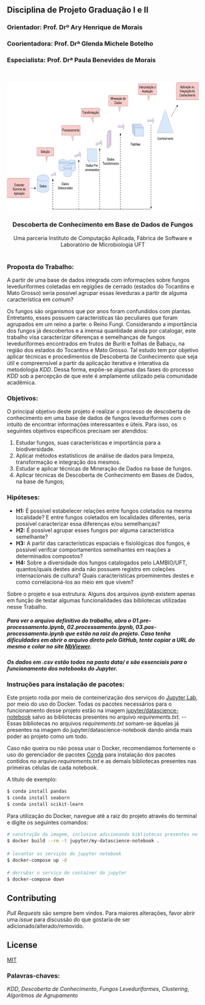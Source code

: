 ## Disciplina de Projeto Graduação I e II
### Orientador: Prof. Drº Ary Henrique de Morais
### Coorientadora: Prof. Drª Glenda Michele Botelho
### Especialista: Prof. Drª Paula Benevides de Morais

<!-- PROJECT SHIELDS -->
<!--
*** I'm using markdown "reference style" links for readability.
*** Reference links are enclosed in brackets [ ] instead of parentheses ( ).
*** See the bottom of this document for the declaration of the reference variables
*** for contributors-url, forks-url, etc. This is an optional, concise syntax you may use.
*** https://www.markdownguide.org/basic-syntax/#reference-style-links
-->



<!-- PROJECT LOGO -->
<br />
<p align="center">
  <a href="https://github.com/othneildrew/Best-README-Template">
    <img src="img/kdd_process.jpg" alt="KDD process" width="737" height="339">
  </a>

  <h3 align="center">Descoberta de Conhecimento em Base de Dados de Fungos</h3>

  <p align="center">
    Uma parceria Instituto de Computação Aplicada, Fábrica de Software e Laboratório de Microbiologia UFT
    <br />
    <!-- <a href="https://github.com/othneildrew/Best-README-Template"><strong>Explore the docs »</strong></a> -->
    <!-- <br /> -->
    <br />
    <!-- <a href="https://github.com/othneildrew/Best-README-Template">View Demo</a>
    ·
    <a href="https://github.com/othneildrew/Best-README-Template/issues">Report Bug</a>
    ·
    <a href="https://github.com/othneildrew/Best-README-Template/issues">Request Feature</a> -->
  </p>
</p>

### Proposta do Trabalho:
A partir de uma base de dados integrada com informações sobre fungos leveduriformes coletadas em regigões de cerrado (estados do Tocantins e Mato Grosso) seria possível agrupar essas leveduras a partir de alguma característica em comum?

Os fungos são organismos que por anos foram confundidos com plantas. Entretanto, esses possuem características tão peculiares que foram agrupados em um reino a parte: o Reino Fungi. Considerando a importância dos fungos já descobertos e a imensa quantidade ainda por catalogar, este trabalho visa caracterizar diferenças e semelhanças de fungos leveduriformes encontrados em frutos de Buriti e folhas de Babaçu, na região dos estados do Tocantins e Mato Grosso. Tal estudo tem por objetivo aplicar técnicas e procedimentos de Descoberta de Conhecimento que seja útil e compreensível a partir da aplicação iterativa e interativa da metodologia *KDD*. Dessa forma, expõe-se algumas das fases do processo *KDD* sob a percepção de que este é amplamente utilizado pela comunidade acadêmica.

### Objetivos:
O principal objetivo deste projeto é realizar o processo de descoberta de conhecimento em uma base de dados de fungos leveduriformes com o intuito de encontrar informações interessantes e úteis. Para isso, os seguintes objetivos específicos precisam ser atendidos:
1. Estudar fungos, suas características e importância para a biodiversidade.
2. Aplicar métodos estatísticos de análise de dados para limpeza, transformação e integração dos mesmos.
3. Estudar e aplicar técnicas de Mineração de Dados na base de fungos.
4. Aplicar técnicas de Descoberta de Conhecimento em Bases de Dados, na base de fungos;

### Hipóteses:
* **H1:** É possível estabelecer relações entre fungos coletados na mesma localidade? E entre fungos coletados em localidades diferentes, seria possível caracterizar essa diferenças e/ou semelhanças?
* **H2:** É possível agrupar esses fungos por alguma característica semelhante?
* **H3:** A partir das características espaciais e fisiológicas dos fungos, é possível verifcar comportamentos semelhantes em reações a determinados compostos?
* **H4:** Sobre a diversidade dos fungos catalogados pelo LAMBIO/UFT, quantos/quais destes ainda não possuem registro em coleções internacionais de cultura? Quais características proeminentes destes e como correlacioná-los ao meio em que vivem?

Sobre o projeto e sua estrutura:
Alguns dos arquivos *ipynb* existem apenas em função de testar algumas funcionalidades das bibliotecas utilizadas nesse Trabalho.

##### Para ver o arquivo definitivo do trabalho, abra o **01.pre-processamento.ipynb**, **02.processamento.ipynb**, **03.pos-processamento.ipynb** que estão na raiz do projeto. Caso tenha dificuldades em abrir o arquivo direto pelo GitHub, tente copiar a URL do mesmo e colar no site [NbViewer](https://nbviewer.jupyter.org/).

##### Os dados em *.csv* estão todos na pasta *data/* e são essenciais para o funcionamento dos notebooks do Jupyter.

### Instruções para instalação de pacotes:
Este projeto roda por meio de conteinerização dos serviços do [Jupyter Lab](https://jupyter.org/), por meio do uso do Docker. Todas os pacotes necessários para o funcionamento desse projeto estão na imagem [jupyter/datascience-notebook](https://hub.docker.com/r/jupyter/datascience-notebook/) salvo as bibliotecas presentes no arquivo *requirements.txt*. -- Essas bibliotecas no arquivos *requirements.txt* somam-se áquelas já presentes na imagem do jupyter/datascience-notebook dando ainda mais poder ao projeto como um todo.

Caso não queira ou não possa usar o Docker, recomendamos fortemente o uso do gerenciador de pacotes [Conda](https://docs.conda.io/projects/conda/en/latest/user-guide/install/) para instalação dos pacotes contidos no arquivo *requirements.txt* e as demais bibliotecas presentes nas primeiras células de cada notebook.

A título de exemplo:

```sh
$ conda install pandas
$ conda install seaborn
$ conda install scikit-learn
```

Para utilização do Docker, navegue até a raiz do projeto através do terminal e digite os seguintes comandos:
```sh
# construção da imagem, inclusive adicionando bibliotecas presentes no arquivo requirements.txt
$ docker build --rm -t jupyter/my-datascience-notebook .

# levantar os serviços do jupyter notebook
$ docker-compose up -d

# derrubar o serviço do container do jupyter
$ docker-compose down
```


## Contributing
*Pull Requests* são sempre bem vindos. Para maiores alterações, favor abrir uma *issue* para discussão do que gostaria de ser adicionado/alterado/removido.

## License
[MIT](https://choosealicense.com/licenses/mit/)

### Palavras-chaves:
*KDD*, *Descoberta de Conhecimento*, *Fungos Leveduriformes*, *Clustering*, *Algoritmos de Agrupamento*